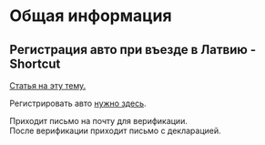 # Общая информация

## Регистрация авто при въезде в Латвию - Shortcut
[Статья на эту тему.](https://www.grani.lv/latvia/147894-otnyne-ispolzovanie-zaregistrirovannogo-v-3-y-strane-avto-v-dorozhnom-dvizhenii-latvii-neobhodimo-deklarirovat.html)


Регистрировать авто [нужно здесь](https://e.csdd.lv/trvalstutldeklar).

Приходит письмо на почту для верификации.  
После верификации приходит письмо с декларацией.

